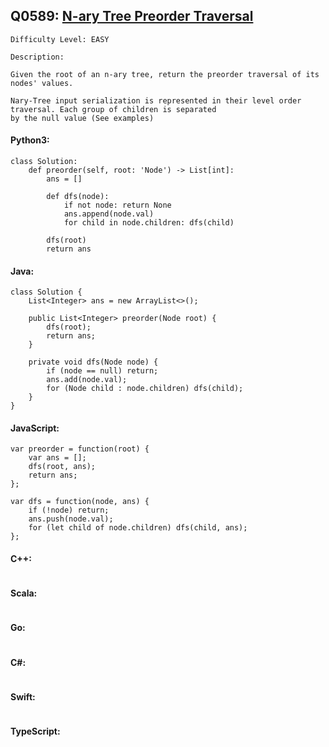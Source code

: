 ## Q0589: [N-ary Tree Preorder Traversal](https://leetcode.com/problems/n-ary-tree-preorder-traversal/)

```
Difficulty Level: EASY
```

```
Description:

Given the root of an n-ary tree, return the preorder traversal of its nodes' values.

Nary-Tree input serialization is represented in their level order traversal. Each group of children is separated
by the null value (See examples)
```

#### Python3:

```
class Solution:
    def preorder(self, root: 'Node') -> List[int]:
        ans = []

        def dfs(node):
            if not node: return None 
            ans.append(node.val)
            for child in node.children: dfs(child)

        dfs(root)
        return ans
```

#### Java:

```
class Solution {
    List<Integer> ans = new ArrayList<>();

    public List<Integer> preorder(Node root) {
        dfs(root);
        return ans;
    }

    private void dfs(Node node) {
        if (node == null) return;
        ans.add(node.val);
        for (Node child : node.children) dfs(child);
    }
}
```

#### JavaScript:

```
var preorder = function(root) {
    var ans = [];
    dfs(root, ans);
    return ans;
};

var dfs = function(node, ans) {
    if (!node) return;
    ans.push(node.val);
    for (let child of node.children) dfs(child, ans);
};
```

#### C++:

```

```

#### Scala:

```

```

#### Go:

```

```

#### C#:

```

```

#### Swift:

```

```

#### TypeScript:

```

```